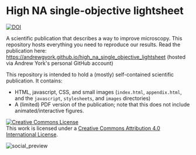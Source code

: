 # High NA single-objective lightsheet
<a href="https://doi.org/10.5281/zenodo.3244420"><img src="https://zenodo.org/badge/DOI/10.5281/zenodo.3244420.svg" alt="DOI"></a>

A scientific publication that describes a way to improve microscopy. This repository hosts everything you need to reproduce our results. Read the publication here:
https://andrewgyork.github.io/high_na_single_objective_lightsheet (hosted via Andrew York's personal GitHub account)

This repository is intended to hold a (mostly) self-contained scientific publication. It contains:

* HTML, javascript, CSS, and small images (`index.html`, `appendix.html`, and the `javascript`, `stylesheets`, and `images` directories)
* A (limited) PDF version of the publication; note that this does not include animated/interactive figures.

<a rel="license" href="http://creativecommons.org/licenses/by/4.0/"><img alt="Creative Commons License" style="border-width:0" src="https://i.creativecommons.org/l/by/4.0/88x31.png" /></a><br />This work is licensed under a <a rel="license" href="http://creativecommons.org/licenses/by/4.0/">Creative Commons Attribution 4.0 International License</a>.

![social_preview](https://github.com/amsikking/high_na_single_objective_lightsheet/blob/master/social_preview.png)
